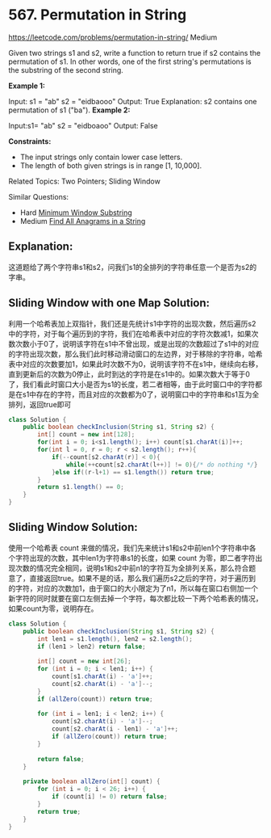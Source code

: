 # 567. Permutation in String
<https://leetcode.com/problems/permutation-in-string/>
Medium

Given two strings s1 and s2, write a function to return true if s2 contains the permutation of s1. In other words, one of the first string's permutations is the substring of the second string.


**Example 1:**

Input: s1 = "ab" s2 = "eidbaooo"
Output: True
Explanation: s2 contains one permutation of s1 ("ba").
**Example 2:**

Input:s1= "ab" s2 = "eidboaoo"
Output: False
 

**Constraints:**

* The input strings only contain lower case letters.
* The length of both given strings is in range [1, 10,000].

Related Topics: Two Pointers; Sliding Window

Similar Questions: 
* Hard [Minimum Window Substring](https://leetcode.com/problems/minimum-window-substring/)
* Medium [Find All Anagrams in a String](https://leetcode.com/problems/find-all-anagrams-in-a-string/)

## Explanation: 
这道题给了两个字符串s1和s2，问我们s1的全排列的字符串任意一个是否为s2的字串。

## Sliding Window with one Map Solution: 
利用一个哈希表加上双指针，我们还是先统计s1中字符的出现次数，然后遍历s2中的字符，对于每个遍历到的字符，我们在哈希表中对应的字符次数减1，如果次数次数小于0了，说明该字符在s1中不曾出现，或是出现的次数超过了s1中的对应的字符出现次数，那么我们此时移动滑动窗口的左边界，对于移除的字符串，哈希表中对应的次数要加1，如果此时次数不为0，说明该字符不在s1中，继续向右移，直到更新后的次数为0停止，此时到达的字符是在s1中的。如果次数大于等于0了，我们看此时窗口大小是否为s1的长度，若二者相等，由于此时窗口中的字符都是在s1中存在的字符，而且对应的次数都为0了，说明窗口中的字符串和s1互为全排列，返回true即可
```java
class Solution {
    public boolean checkInclusion(String s1, String s2) {
        int[] count = new int[128];
        for(int i = 0; i<s1.length(); i++) count[s1.charAt(i)]++;
        for(int l = 0, r = 0; r < s2.length(); r++){
            if(--count[s2.charAt(r)] < 0){
                while(++count[s2.charAt(l++)] != 0){/* do nothing */}
            }else if((r-l+1) == s1.length()) return true;
        }
        return s1.length() == 0;
    }
}
```

## Sliding Window Solution: 
使用一个哈希表 count 来做的情况，我们先来统计s1和s2中前len1个字符串中各个字符出现的次数，其中len1为字符串s1的长度，如果 count 为零，即二者字符出现次数的情况完全相同，说明s1和s2中前n1的字符互为全排列关系，那么符合题意了，直接返回true。如果不是的话，那么我们遍历s2之后的字符，对于遍历到的字符，对应的次数加1，由于窗口的大小限定为了n1，所以每在窗口右侧加一个新字符的同时就要在窗口左侧去掉一个字符，每次都比较一下两个哈希表的情况，如果count为零，说明存在。
```java
class Solution {
    public boolean checkInclusion(String s1, String s2) {
        int len1 = s1.length(), len2 = s2.length();
        if (len1 > len2) return false;
        
        int[] count = new int[26];
        for (int i = 0; i < len1; i++) {
            count[s1.charAt(i) - 'a']++;
            count[s2.charAt(i) - 'a']--;
        }
        if (allZero(count)) return true;
        
        for (int i = len1; i < len2; i++) {
            count[s2.charAt(i) - 'a']--;
            count[s2.charAt(i - len1) - 'a']++;
            if (allZero(count)) return true;
        }
        
        return false;
    }
    
    private boolean allZero(int[] count) {
        for (int i = 0; i < 26; i++) {
            if (count[i] != 0) return false;
        }
        return true;
    }
}
```
